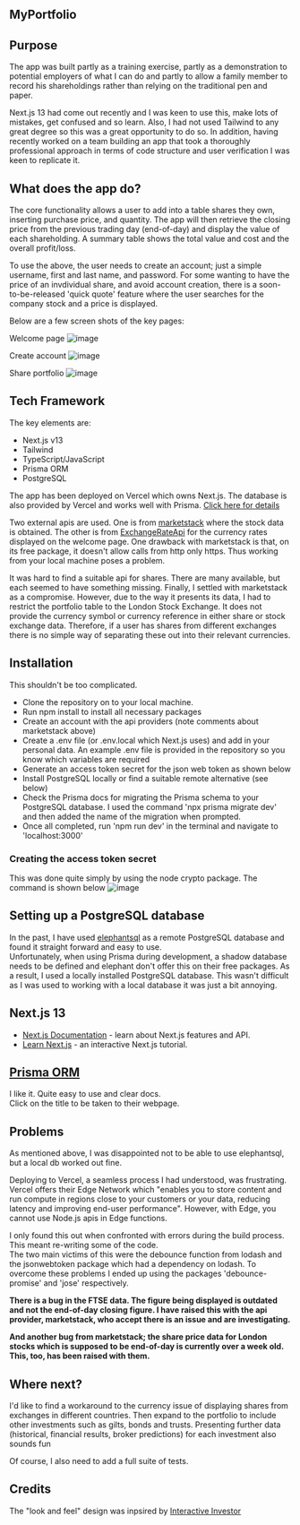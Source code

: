 ## MyPortfolio

##  Purpose  
The app was built partly as a training exercise, partly as a demonstration to potential employers of what I can do and partly to allow a family member to record his shareholdings rather than relying on the traditional pen and paper.

Next.js 13 had come out recently and I was keen to use this, make lots of mistakes, get confused and so learn. Also, I had not used Tailwind to any great degree so this was a great opportunity to do so. In addition, having recently worked on a team building an app that took a thoroughly professional approach in terms of code structure and user verification I was keen to replicate it.

## What does the app do? 
The core functionality allows a user to add into a table shares they own, inserting purchase price, and quantity. The app will then retrieve the closing price from the previous trading day (end-of-day) and display the value of each shareholding. A summary table shows the total value and cost and the overall profit/loss.

To use the above, the user needs to create an account; just a simple username, first and last name, and password. For some wanting to have the price of an invdividual share, and avoid account creation, there is a soon-to-be-released 'quick quote' feature where the user searches for the company stock and a price is displayed.  

Below are a few screen shots of the key pages:  

Welcome page
![image](https://github.com/johnhm22/finance-app/assets/71333679/0acaf27d-f63d-4d05-b303-76e150d0d43c)

Create account
![image](https://github.com/johnhm22/finance-app/assets/71333679/e8de222e-f019-4b7d-8bd6-e044248867a8)

Share portfolio
![image](https://github.com/johnhm22/finance-app/assets/71333679/22e3670c-029a-4867-b961-f1ab8879d06a)


## Tech Framework
The key elements are:  
* Next.js v13
* Tailwind
* TypeScript/JavaScript
* Prisma ORM
* PostgreSQL

The app has been deployed on Vercel which owns Next.js.
The database is also provided by Vercel and works well with Prisma. [Click here for details](https://vercel.com/docs/storage/vercel-postgres)

Two external apis are used. One is from [marketstack](https://marketstack.com/) where the stock data is obtained. The other is from [ExchangeRateApi](https://www.exchangerate-api.com/) for the currency rates displayed on the welcome page. One drawback with marketstack is that, on its free package, it doesn't allow calls from http only https. Thus working from your local machine poses a problem.

It was hard to find a suitable api for shares. There are many available, but each seemed to have something missing. Finally, I settled with marketstack as a compromise. However, due to the way it presents its data, I had to restrict the portfolio table to the London Stock Exchange. It does not provide the currency symbol or currency reference in either share or stock exchange data. Therefore, if a user has shares from different exchanges there is no simple way of separating these out into their relevant currencies.

## Installation
This shouldn't be too complicated.
* Clone the repository on to your local machine.    
* Run npm install to install all necessary packages  
* Create an account with the api providers (note comments about marketstack above)  
* Create a .env file (or .env.local which Next.js uses) and add in your personal data. An example .env file is provided in the repository so you know which variables are required  
* Generate an access token secret for the json web token as shown below  
* Install PostgreSQL locally or find a suitable remote alternative (see below)
* Check the Prisma docs for migrating the Prisma schema to your PostgreSQL database. I used the command 'npx prisma migrate dev' and then added the name of the migration when prompted.
* Once all completed, run 'npm run dev' in the terminal and navigate to 'localhost:3000'  

### Creating the access token secret
This was done quite simply by using the node crypto package. The command is shown below
![image](https://github.com/johnhm22/finance-app/assets/71333679/d903d9ee-cc32-432e-a440-01fa105be606)

## Setting up a PostgreSQL database
In the past, I have used [elephantsql](https://www.elephantsql.com/) as a remote PostgreSQL database and found it straight forward and easy to use.  
Unfortunately, when using Prisma during development, a shadow database needs to be defined and elephant don't offer this on their free packages. As a result, I used a locally installed 
PostgreSQL database. This wasn't difficult as I was used to working with a local database it was just a bit annoying.

## Next.js 13
- [Next.js Documentation](https://nextjs.org/docs) - learn about Next.js features and API.
- [Learn Next.js](https://nextjs.org/learn) - an interactive Next.js tutorial.

## [Prisma ORM](https://www.prisma.io/)
I like it. Quite easy to use and clear docs.  
Click on the title to be taken to their webpage.


## Problems
As mentioned above, I was disappointed not to be able to use elephantsql, but a local db worked out fine.  

Deploying to Vercel, a seamless process I had understood, was frustrating. Vercel offers their Edge Network which "enables you to store content and run compute in regions close to your customers or your data, reducing latency and improving end-user performance". However, with Edge, you cannot use Node.js apis in Edge functions.  

I only found this out when confronted with errors during the build process. This meant re-writing some of the code.  
The two main victims of this were the debounce function from lodash and the jsonwebtoken package which had a dependency on lodash. To overcome these problems I ended up using the packages 'debounce-promise' and 'jose' respectively.  

**There is a bug in the FTSE data. The figure being displayed is outdated and not the end-of-day closing figure. I have raised this with the api provider, marketstack, who accept there is an issue and are investigating.**

**And another bug from marketstack; the share price data for London stocks which is supposed to be end-of-day is currently over a week old. This, too, has been raised with them.**

## Where next?
I'd like to find a workaround to the currency issue of displaying shares from exchanges in different countries. Then expand to the portfolio to include other investments such as gilts, bonds and trusts. Presenting further data (historical, financial results, broker predictions) for each investment also sounds fun  

Of course, I also need to add a full suite of tests.

## Credits
The "look and feel" design was inpsired by [Interactive Investor](https://www.ii.co.uk/)

